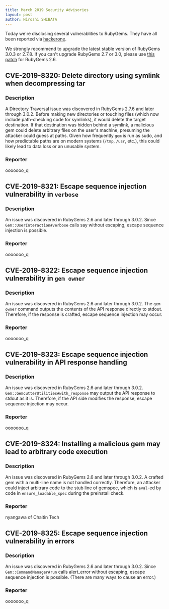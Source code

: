 ```yaml
---
title: March 2019 Security Advisories
layout: post
author: Hiroshi SHIBATA
---
```


Today we're disclosing several vulnerablities to RubyGems. They have all been reported via [hackerone](https://hackerone.com/rubygems).

We strongly recommend to upgrade the latest stable version of RubyGems 3.0.3 or 2.7.8.
If you can't upgrade RubyGems 2.7 or 3.0, please use [this patch](https://bugs.ruby-lang.org/attachments/7662) for RubyGems 2.6.

## CVE-2019-8320: Delete directory using symlink when decompressing tar

### Description

A Directory Traversal issue was discovered in RubyGems 2.7.6 and later through 3.0.2.
Before making new directories or touching files (which now include
path-checking code for symlinks), it would delete the target
destination. If that destination was hidden behind a symlink, a
malicious gem could delete arbitrary files on the user's machine,
presuming the attacker could guess at paths. Given how frequently `gem` is run
as sudo, and how predictable paths are on modern systems (`/tmp`,
`/usr`, etc.), this could likely lead to data loss or an unusable
system.

### Reporter

ooooooo_q


## CVE-2019-8321: Escape sequence injection vulnerability in `verbose`

### Description

An issue was discovered in RubyGems 2.6 and later through 3.0.2.
Since `Gem::UserInteraction#verbose` calls say without escaping, escape
sequence injection is possible.

### Reporter

ooooooo_q

## CVE-2019-8322: Escape sequence injection vulnerability in `gem owner`

### Description

An issue was discovered in RubyGems 2.6 and later through 3.0.2.
The `gem owner` command outputs the contents of the API response directly
to stdout. Therefore, if the response is crafted, escape sequence
injection may occur.

### Reporter

ooooooo_q

## CVE-2019-8323: Escape sequence injection vulnerability in API response handling

### Description

An issue was discovered in RubyGems 2.6 and later through 3.0.2.
`Gem::GemcutterUtilities#with_response` may output the API response to
stdout as it is. Therefore, if the API side modifies the response,
escape sequence injection may occur.

### Reporter

ooooooo_q

## CVE-2019-8324: Installing a malicious gem may lead to arbitrary code execution

### Description

An issue was discovered in RubyGems 2.6 and later through 3.0.2.
A crafted gem with a multi-line name is not handled correctly.
Therefore, an attacker could inject arbitrary code to the stub line of
gemspec, which is `eval`-ed by code in `ensure_loadable_spec` during
the preinstall check.

### Reporter

nyangawa of Chaitin Tech

## CVE-2019-8325: Escape sequence injection vulnerability in errors

### Description

An issue was discovered in RubyGems 2.6 and later through 3.0.2.
Since `Gem::CommandManager#run` calls alert_error without escaping,
escape sequence injection is possible. (There are many ways to cause
an error.)

### Reporter

ooooooo_q

